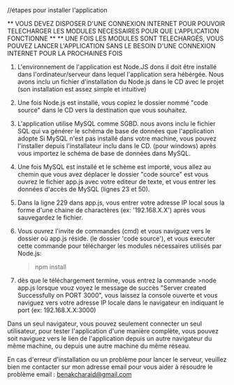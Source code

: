 //étapes pour installer l'application

** VOUS DEVEZ DISPOSER D'UNE CONNEXION INTERNET POUR POUVOIR TELECHARGER LES MODULES NECESSAIRES POUR QUE L'APPLICATION FONCTIONNE **
\*\* UNE FOIS LES MODULES SONT TELECHARGÉS, VOUS POUVEZ LANCER L'APPLICATION SANS LE BESOIN D'UNE CONNEXION INTERNET POUR LA PROCHAINES FOIS

1. L'environnement de l'application est Node.JS dons il doit être installé dans l'ordinateur/serveur dans lequel l'application sera hébérgée.
   Nous avons inclu un fichier d'installation du Node.js dans le CD avec le projet (son installation est assez simple et intuitive)
2. Une fois Node.js est installé, vous copiez le dossier nommé "code source" dans le CD vers la destination que vous souhaitez.
3. L'application utilise MySQL comme SGBD. nous avons inclu le fichier SQL qui va générer le schéma de base de données que l'application adopte
   Si MySQL n'est pas installé dans votre machine, vous pouvez l'installer depuis l'installateur inclu dans le CD. (pour windows)
   après vous importez le schéma de base de données dans MySQL.
4. Une fois MySQL est installé et le schème est importé, vous allez au chemin que vous avez déplacer le dossier "code source" est vous ouvrez le fichier app.js
   avec votre editeur de texte, et vous entrer les données d'accès de MySQL (lignes 23 et 50).
5. Dans la ligne 229 dans app.js, vous entrer votre adresse IP local sous la forme d'une chaine de charactères (ex: '192.168.X.X')
   après vous sauvegardez le fichier.
6. Vous ouvrez l'invite de commandes (cmd) et vous naviguez vers le dossier où app.js réside. (le dossier 'code source'), et vous executer cette commande
   pour télécharger les modules nécessaires utilisés par Node.js:

   > npm install

7. dès que le téléchargement termine, vous entrez la commande >node app.js
   lorsque vouz voyez le message de succès "Server created Successfully on PORT 3000", vous laissez la console ouverte et vous naviguez vers votre adresse IP locale
   dans le navigateur en indiquant le port (ex: 192.168.X.X:3000)

Dans un seul navigateur, vous pouvez seulement connecter un seul utilisateur, pour tester l'application d'une manière complète, vous pouvez soit naviguez vers
le lien de l'application depuis un autre navigateur du même machine, ou depuis une autre machine du même réseau.

En cas d'erreur d'installation ou un problème pour lancer le serveur, veuillez bien me contacter sur mon adresse email pour vous aider à résoudre le problème
email : benakcharaid@gmail.com
